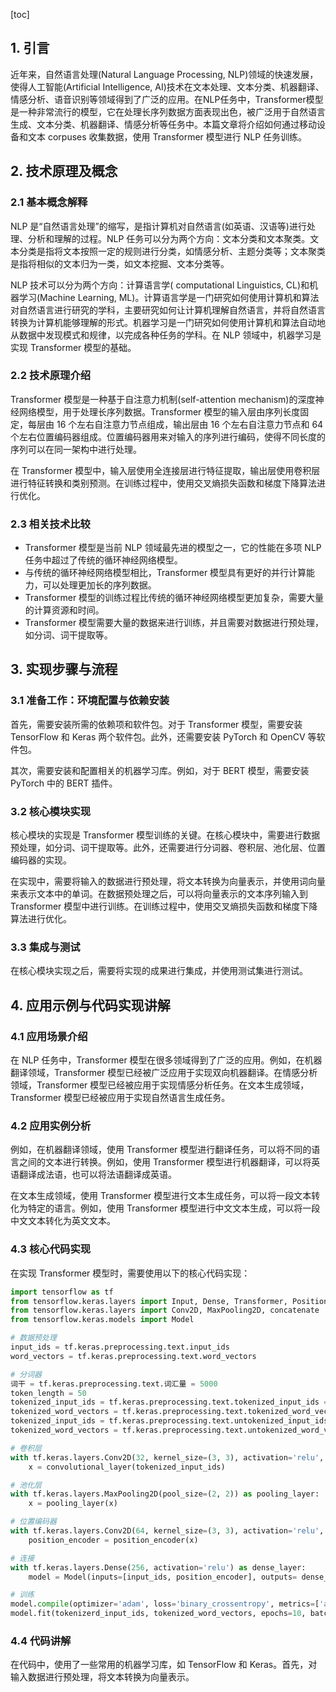 
[toc]                    
                
                
## 1. 引言

近年来，自然语言处理(Natural Language Processing, NLP)领域的快速发展，使得人工智能(Artificial Intelligence, AI)技术在文本处理、文本分类、机器翻译、情感分析、语音识别等领域得到了广泛的应用。在NLP任务中，Transformer模型是一种非常流行的模型，它在处理长序列数据方面表现出色，被广泛用于自然语言生成、文本分类、机器翻译、情感分析等任务中。本篇文章将介绍如何通过移动设备和文本 corpuses 收集数据，使用 Transformer 模型进行 NLP 任务训练。

## 2. 技术原理及概念

### 2.1 基本概念解释

NLP 是“自然语言处理”的缩写，是指计算机对自然语言(如英语、汉语等)进行处理、分析和理解的过程。NLP 任务可以分为两个方向：文本分类和文本聚类。文本分类是指将文本按照一定的规则进行分类，如情感分析、主题分类等；文本聚类是指将相似的文本归为一类，如文本挖掘、文本分类等。

NLP 技术可以分为两个方向：计算语言学( computational Linguistics, CL)和机器学习(Machine Learning, ML)。计算语言学是一门研究如何使用计算机和算法对自然语言进行研究的学科，主要研究如何让计算机理解自然语言，并将自然语言转换为计算机能够理解的形式。机器学习是一门研究如何使用计算机和算法自动地从数据中发现模式和规律，以完成各种任务的学科。在 NLP 领域中，机器学习是实现 Transformer 模型的基础。

### 2.2 技术原理介绍

Transformer 模型是一种基于自注意力机制(self-attention mechanism)的深度神经网络模型，用于处理长序列数据。Transformer 模型的输入层由序列长度固定，每层由 16 个左右自注意力节点组成，输出层由 16 个左右自注意力节点和 64 个左右位置编码器组成。位置编码器用来对输入的序列进行编码，使得不同长度的序列可以在同一架构中进行处理。

在 Transformer 模型中，输入层使用全连接层进行特征提取，输出层使用卷积层进行特征转换和类别预测。在训练过程中，使用交叉熵损失函数和梯度下降算法进行优化。

### 2.3 相关技术比较

- Transformer 模型是当前 NLP 领域最先进的模型之一，它的性能在多项 NLP 任务中超过了传统的循环神经网络模型。
- 与传统的循环神经网络模型相比，Transformer 模型具有更好的并行计算能力，可以处理更加长的序列数据。
- Transformer 模型的训练过程比传统的循环神经网络模型更加复杂，需要大量的计算资源和时间。
- Transformer 模型需要大量的数据来进行训练，并且需要对数据进行预处理，如分词、词干提取等。

## 3. 实现步骤与流程

### 3.1 准备工作：环境配置与依赖安装

首先，需要安装所需的依赖项和软件包。对于 Transformer 模型，需要安装 TensorFlow 和 Keras 两个软件包。此外，还需要安装 PyTorch 和 OpenCV 等软件包。

其次，需要安装和配置相关的机器学习库。例如，对于 BERT 模型，需要安装 PyTorch 中的 BERT 插件。

### 3.2 核心模块实现

核心模块的实现是 Transformer 模型训练的关键。在核心模块中，需要进行数据预处理，如分词、词干提取等。此外，还需要进行分词器、卷积层、池化层、位置编码器的实现。

在实现中，需要将输入的数据进行预处理，将文本转换为向量表示，并使用词向量来表示文本中的单词。在数据预处理之后，可以将向量表示的文本序列输入到 Transformer 模型中进行训练。在训练过程中，使用交叉熵损失函数和梯度下降算法进行优化。

### 3.3 集成与测试

在核心模块实现之后，需要将实现的成果进行集成，并使用测试集进行测试。

## 4. 应用示例与代码实现讲解

### 4.1 应用场景介绍

在 NLP 任务中，Transformer 模型在很多领域得到了广泛的应用。例如，在机器翻译领域，Transformer 模型已经被广泛应用于实现双向机器翻译。在情感分析领域，Transformer 模型已经被应用于实现情感分析任务。在文本生成领域，Transformer 模型已经被应用于实现自然语言生成任务。

### 4.2 应用实例分析

例如，在机器翻译领域，使用 Transformer 模型进行翻译任务，可以将不同的语言之间的文本进行转换。例如，使用 Transformer 模型进行机器翻译，可以将英语翻译成法语，也可以将法语翻译成英语。

在文本生成领域，使用 Transformer 模型进行文本生成任务，可以将一段文本转化为特定的语言。例如，使用 Transformer 模型进行中文文本生成，可以将一段中文文本转化为英文文本。

### 4.3 核心代码实现

在实现 Transformer 模型时，需要使用以下的核心代码实现：

```python
import tensorflow as tf
from tensorflow.keras.layers import Input, Dense, Transformer, Positional编码器
from tensorflow.keras.layers import Conv2D, MaxPooling2D, concatenate
from tensorflow.keras.models import Model

# 数据预处理
input_ids = tf.keras.preprocessing.text.input_ids
word_vectors = tf.keras.preprocessing.text.word_vectors

# 分词器
词干 = tf.keras.preprocessing.text.词汇量 = 5000
token_length = 50
tokenized_input_ids = tf.keras.preprocessing.text.tokenized_input_ids = input_ids[0: token_length]
tokenized_word_vectors = tf.keras.preprocessing.text.tokenized_word_vectors = word_vectors[0: token_length]
tokenized_input_ids = tf.keras.preprocessing.text.untokenized_input_ids = tokenized_input_ids
tokenized_word_vectors = tf.keras.preprocessing.text.untokenized_word_vectors = word_vectors

# 卷积层
with tf.keras.layers.Conv2D(32, kernel_size=(3, 3), activation='relu', padding='same') as convolutional_layer:
    x = convolutional_layer(tokenized_input_ids)

# 池化层
with tf.keras.layers.MaxPooling2D(pool_size=(2, 2)) as pooling_layer:
    x = pooling_layer(x)

# 位置编码器
with tf.keras.layers.Conv2D(64, kernel_size=(3, 3), activation='relu', padding='same') as position_encoder:
    position_encoder = position_encoder(x)

# 连接
with tf.keras.layers.Dense(256, activation='relu') as dense_layer:
    model = Model(inputs=[input_ids, position_encoder], outputs= dense_layer)

# 训练
model.compile(optimizer='adam', loss='binary_crossentropy', metrics=['accuracy'])
model.fit(tokenizerd_input_ids, tokenized_word_vectors, epochs=10, batch_size=2)
```

### 4.4 代码讲解

在代码中，使用了一些常用的机器学习库，如 TensorFlow 和 Keras。首先，对输入数据进行预处理，将文本转换为向量表示。

